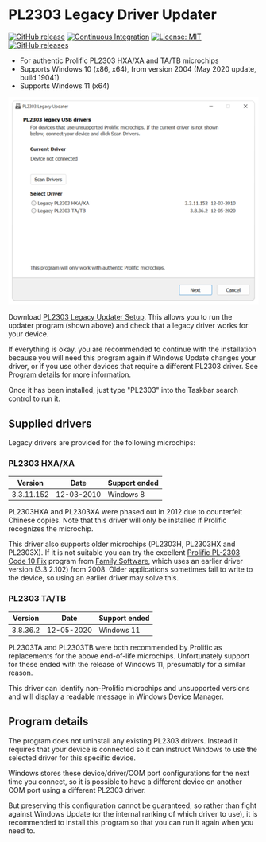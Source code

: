 # PL2303 Legacy Driver Updater

[![GitHub release](https://img.shields.io/github/release/johnstevenson/pl2303-legacy?color=blue)](https://github.com/johnstevenson/pl2303-legacy/releases)
[![Continuous Integration](https://github.com/johnstevenson/pl2303-legacy/actions/workflows/build.yml/badge.svg?branch=main)](https://github.com/johnstevenson/pl2303-legacy/actions?query=branch:main)
[![License: MIT](https://img.shields.io/badge/License-MIT-yellow)](https://opensource.org/licenses/MIT)
[![GitHub releases](https://img.shields.io/github/downloads/johnstevenson/pl2303-legacy/total?color=coral)](https://github.com/johnstevenson/pl2303-legacy/releases/)

- For authentic Prolific PL2303 HXA/XA and TA/TB microchips
- Supports Windows 10 (x86, x64), from version 2004 (May 2020 update, build 19041)
- Supports Windows 11 (x64)

![Screenshot](screenshot.png)

Download [PL2303 Legacy Updater Setup][release]. This allows you to run the updater program (shown
above) and check that a legacy driver works for your device.

If everything is okay, you are recommended to continue with the installation because you will need
this program again if Windows Update changes your driver, or if you use other devices that require a
different PL2303 driver. See [Program details](#program-details) for more information.

Once it has been installed, just type "PL2303" into the Taskbar search control to run it.

## Supplied drivers

Legacy drivers are provided for the following microchips:

### PL2303 HXA/XA

| Version    | Date       | Support ended |
|------------|------------|---------------|
| 3.3.11.152 | 12-03-2010 | Windows 8     |

PL2303HXA and PL2303XA were phased out in 2012 due to counterfeit Chinese copies. Note that this
driver will only be installed if Prolific recognizes the microchip.

This driver also supports older microchips (PL2303H, PL2303HX and PL2303X). If it is not suitable
you can try the excellent [Prolific PL-2303 Code 10 Fix][codefix] program from
[Family Software][family], which uses an earlier driver version (3.3.2.102) from 2008. Older
applications sometimes fail to write to the device, so using an earlier driver may
solve this.

### PL2303 TA/TB

| Version  | Date       | Support ended |
|----------|------------|---------------|
| 3.8.36.2 | 12-05-2020 | Windows 11    |

PL2303TA and PL2303TB were both recommended by Prolific as replacements for the above end-of-life
microchips. Unfortunately support for these ended with the release of Windows 11, presumably for a
similar reason.

This driver can identify non-Prolific microchips and unsupported versions and will display a
readable message in Windows Device Manager.

## Program details

The program does not uninstall any existing PL2303 drivers. Instead it requires that your device is
connected so it can instruct Windows to use the selected driver for this specific device.

Windows stores these device/driver/COM port configurations for the next time you connect, so it is
possible to have a different device on another COM port using a different PL2303 driver.

But preserving this configuration cannot be guaranteed, so rather than fight against Windows
Update (or the internal ranking of which driver to use), it is recommended to install this
program so that you can run it again when you need to.

[codefix]:  https://www.ifamilysoftware.com/Prolific_PL-2303_Code_10_Fix.html
[family]:   https://www.ifamilysoftware.com/
[release]:  https://github.com/johnstevenson/pl2303-legacy/releases/latest
